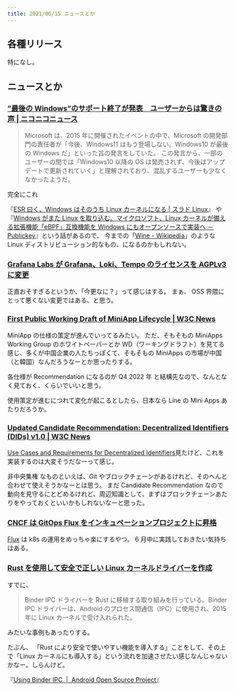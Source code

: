 ```yaml
---
title: 2021/06/15 ニュースとか
---
```


## 各種リリース

特になし。

## ニュースとか

### [”最後の Windows”のサポート終了が発表　ユーザーからは驚きの声 | ニコニコニュース](https://news.nicovideo.jp/watch/nw9454371)

> Microsoft は、2015 年に開催されたイベントの中で、Microsoft の開発部門の責任者が「今後、Windows11 はもう登場しない。Windows10 が最後の Windows だ」といった旨の発言をしていた。
> この発言から、一部のユーザーの間では「Windows10 以降の OS は発売されず、今後はアップデートで更新されていく」と理解されており、混乱するユーザーも少なくなかったようだ。

完全にこれ

『[ESR 曰く、Windows はそのうち Linux カーネルになる | スラド Linux](https://linux.srad.jp/story/20/09/30/005239/)』 や 『[Windows がまた Linux を取り込む。マイクロソフト、Linux カーネルが備える拡張機能「eBPF」互換機能を Windows にもオープンソースで実装へ － Publickey](https://www.publickey1.jp/blog/21/windowslinuxlinuxebpfwindows.html)』という話があるので、
今までの「[Wine - Wikipedia](https://ja.wikipedia.org/wiki/Wine)」のような Linux ディストリビューション的なもの、になるのかもしれない。

### [Grafana Labs が Grafana、Loki、Tempo のライセンスを AGPLv3 に変更](https://www.infoq.com/jp/news/2021/06/grafana-licence-agpl/?utm_campaign=infoq_content&utm_source=infoq&utm_medium=feed&utm_term=global)

正直おそすぎるというか、「今更なに？」って感じはする。
まぁ、 OSS 界隈にとって悪くない変更ではある、と思う。

### [First Public Working Draft of MiniApp Lifecycle | W3C News](https://www.w3.org/blog/news/archives/9097)

MiniApp の仕様の策定が進んでいってるみたい。
ただ、そもそもの MiniApps Working Group のホワイトペーパーとか WD（ワーキングドラフト）を見てる感じ、多くが中国企業の人たちっぽくて、そもそもの MiniApps の市場が中国（と韓国）なんだろうなーとか思ったりする。

各仕様が Recommendation になるのが Q4 2022 年 と結構先なので、なんとなく見ておく、くらいでいいと思う。

使用策定が進むにつれて変化が起こるとしたら、日本なら Line の Mini Apps あたりだろうか。

### [Updated Candidate Recommendation: Decentralized Identifiers (DIDs) v1.0 | W3C News](https://www.w3.org/blog/news/archives/9100)

[Use Cases and Requirements for Decentralized Identifiers](https://w3c.github.io/did-use-cases/)見たけど、これを実装するのは大変そうだなーって感じ。

非中央集権 なものといえば、Git やブロックチェーンがあるけれど、そのへんと合わせて使えそうかなーとは思う。
まだ Candidate Recommendation なので動向を見守るにとどめるけれど、周辺知識として、まずはブロックチェーンあたりをやっておくといいかもしれないなーと思った。

### [CNCF は GitOps Flux をインキュベーションプロジェクトに昇格](https://www.infoq.com/jp/news/2021/06/cncf-gitops-flux/?utm_campaign=infoq_content&utm_source=infoq&utm_medium=feed&utm_term=global)

[Flux](https://fluxcd.io/) は k8s の運用をめっちゃ楽にするやつ。
6 月中に実践しておきたい気持ちはある。

### [Rust を使用して安全で正しい Linux カーネルドライバーを作成](https://www.infoq.com/jp/news/2021/06/rust-linux-kernel-development/?utm_campaign=infoq_content&utm_source=infoq&utm_medium=feed&utm_term=global)

すでに、

> Binder IPC ドライバーを Rust に移植する取り組みを行っている。Binder IPC ドライバーは、Android のプロセス間通信（IPC）に使用され、2015 年に Linux カーネルで受け入れられた。

みたいな事例もあったりする。

たぶん、 「Rust により安全で使いやすい機能を導入する」ことをして、その上で「Linux カーネルにも導入する」という流れを加速させたい感じなんじゃないかなー。しらんけど。

『[Using Binder IPC  |  Android Open Source Project](https://source.android.com/devices/architecture/hidl/binder-ipc)』
